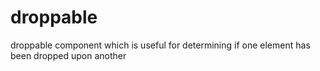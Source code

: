 droppable
=========

droppable component which is useful for determining if one element has been dropped upon another